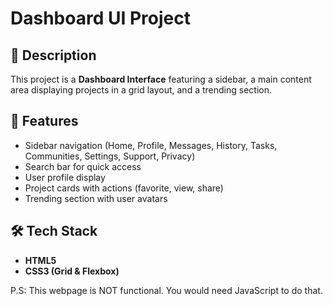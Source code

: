 # Dashboard UI Project

## 📌 Description
This project is a  **Dashboard Interface** featuring a sidebar, a main content area displaying projects in a grid layout, and a trending section.

## 🚀 Features
- Sidebar navigation (Home, Profile, Messages, History, Tasks, Communities, Settings, Support, Privacy)
- Search bar for quick access
- User profile display
- Project cards with actions (favorite, view, share)
- Trending section with user avatars

## 🛠 Tech Stack
- **HTML5**
- **CSS3 (Grid & Flexbox)**

P.S: This webpage is NOT functional. You would need JavaScript to do that.
